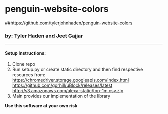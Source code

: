 # penguin-website-colors
##https://github.com/tylerjohnhaden/penguin-website-colors
### by: Tyler Haden and Jeet Gajjar

***

#### Setup Instructions:
1. Clone repo
2. Run setup.py or create static directory and then
find respective resources from:
 https://chromedriver.storage.googleapis.com/index.html
 https://github.com/gorhill/uBlock/releases/latest
 http://s3.amazonaws.com/alexa-static/top-1m.csv.zip
3. Main provides our implementation of the library

**Use this software at your own risk**
